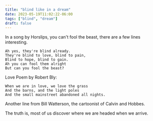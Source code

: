 ```yaml
---
title: "blind like in a dream"
date: 2023-05-19T11:02:22-06:00
tags: ["blind", "dream"]
draft: false
---
```


In a song by Horslips, you can't fool the beast, there are a few lines interesting.

```
Ah yes, they're blind already.
They're blind to love, blind to pain,
Blind to hope, blind to gain.
Ah you can fool them alright
But can you fool the beast?
```

Love Poem by Robert Bly:

```
When we are in love, we love the grass
And the barns, and the light poles
And the small mainstreet abandoned all nights.
```

Another line from Bill Watterson, the cartoonist of Calvin and Hobbes.

The truth is, most of us discover where we are headed when we arrive.

